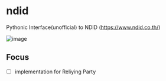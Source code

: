 # ndid
Pythonic Interface(unofficial) to NDID (https://www.ndid.co.th/)

![image](https://github.com/wasdee/ndid/assets/8089231/14216eef-ddb7-44ec-8173-9a1bfabf3791)

## Focus
- [ ] implementation for Reliying Party
